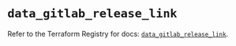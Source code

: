 # `data_gitlab_release_link`

Refer to the Terraform Registry for docs: [`data_gitlab_release_link`](https://registry.terraform.io/providers/gitlabhq/gitlab/18.1.0/docs/data-sources/release_link).
